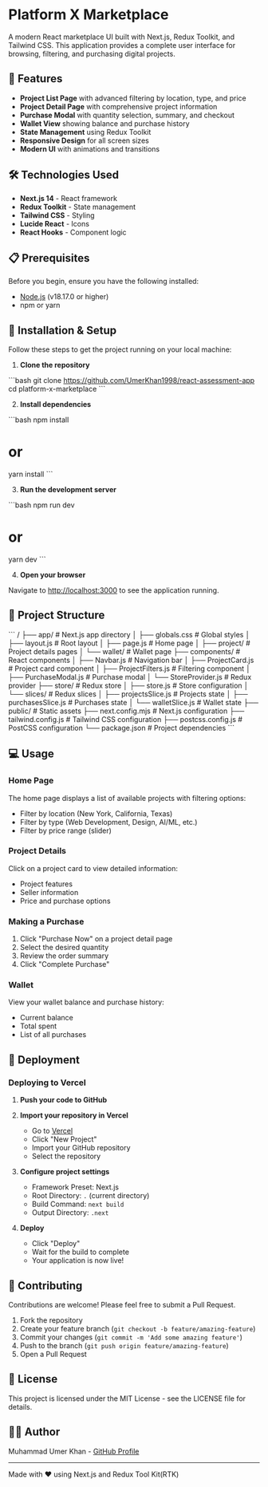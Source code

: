 # Platform X Marketplace

A modern React marketplace UI built with Next.js, Redux Toolkit, and Tailwind CSS. This application provides a complete user interface for browsing, filtering, and purchasing digital projects.

## 🚀 Features

- **Project List Page** with advanced filtering by location, type, and price
- **Project Detail Page** with comprehensive project information
- **Purchase Modal** with quantity selection, summary, and checkout
- **Wallet View** showing balance and purchase history
- **State Management** using Redux Toolkit
- **Responsive Design** for all screen sizes
- **Modern UI** with animations and transitions

## 🛠️ Technologies Used

- **Next.js 14** - React framework
- **Redux Toolkit** - State management
- **Tailwind CSS** - Styling
- **Lucide React** - Icons
- **React Hooks** - Component logic

## 📋 Prerequisites

Before you begin, ensure you have the following installed:
- [Node.js](https://nodejs.org/) (v18.17.0 or higher)
- npm or yarn

## 🔧 Installation & Setup

Follow these steps to get the project running on your local machine:

1. **Clone the repository**

\`\`\`bash
git clone https://github.com/UmerKhan1998/react-assessment-app
cd platform-x-marketplace
\`\`\`

2. **Install dependencies**

\`\`\`bash
npm install
# or
yarn install
\`\`\`

3. **Run the development server**

\`\`\`bash
npm run dev
# or
yarn dev
\`\`\`

4. **Open your browser**

Navigate to [http://localhost:3000](http://localhost:3000) to see the application running.

## 📁 Project Structure

\`\`\`
/
├── app/                  # Next.js app directory
│   ├── globals.css       # Global styles
│   ├── layout.js         # Root layout
│   ├── page.js           # Home page
│   ├── project/          # Project details pages
│   └── wallet/           # Wallet page
├── components/           # React components
│   ├── Navbar.js         # Navigation bar
│   ├── ProjectCard.js    # Project card component
│   ├── ProjectFilters.js # Filtering component
│   ├── PurchaseModal.js  # Purchase modal
│   └── StoreProvider.js  # Redux provider
├── store/                # Redux store
│   ├── store.js          # Store configuration
│   └── slices/           # Redux slices
│       ├── projectsSlice.js  # Projects state
│       ├── purchasesSlice.js # Purchases state
│       └── walletSlice.js    # Wallet state
├── public/               # Static assets
├── next.config.mjs       # Next.js configuration
├── tailwind.config.js    # Tailwind CSS configuration
├── postcss.config.js     # PostCSS configuration
└── package.json          # Project dependencies
\`\`\`

## 💻 Usage

### Home Page
The home page displays a list of available projects with filtering options:
- Filter by location (New York, California, Texas)
- Filter by type (Web Development, Design, AI/ML, etc.)
- Filter by price range (slider)

### Project Details
Click on a project card to view detailed information:
- Project features
- Seller information
- Price and purchase options

### Making a Purchase
1. Click "Purchase Now" on a project detail page
2. Select the desired quantity
3. Review the order summary
4. Click "Complete Purchase"

### Wallet
View your wallet balance and purchase history:
- Current balance
- Total spent
- List of all purchases

## 🚢 Deployment

### Deploying to Vercel

1. **Push your code to GitHub**

2. **Import your repository in Vercel**
   - Go to [Vercel](https://vercel.com)
   - Click "New Project"
   - Import your GitHub repository
   - Select the repository

3. **Configure project settings**
   - Framework Preset: Next.js
   - Root Directory: `.` (current directory)
   - Build Command: `next build`
   - Output Directory: `.next`

4. **Deploy**
   - Click "Deploy"
   - Wait for the build to complete
   - Your application is now live!

## 🤝 Contributing

Contributions are welcome! Please feel free to submit a Pull Request.

1. Fork the repository
2. Create your feature branch (`git checkout -b feature/amazing-feature`)
3. Commit your changes (`git commit -m 'Add some amazing feature'`)
4. Push to the branch (`git push origin feature/amazing-feature`)
5. Open a Pull Request

## 📄 License

This project is licensed under the MIT License - see the LICENSE file for details.

## 👨‍💻 Author

Muhammad Umer Khan - [GitHub Profile]([https://github.com/yourusername](https://github.com/UmerKhan1998))

---

Made with ❤️ using Next.js and Redux Tool Kit(RTK)
